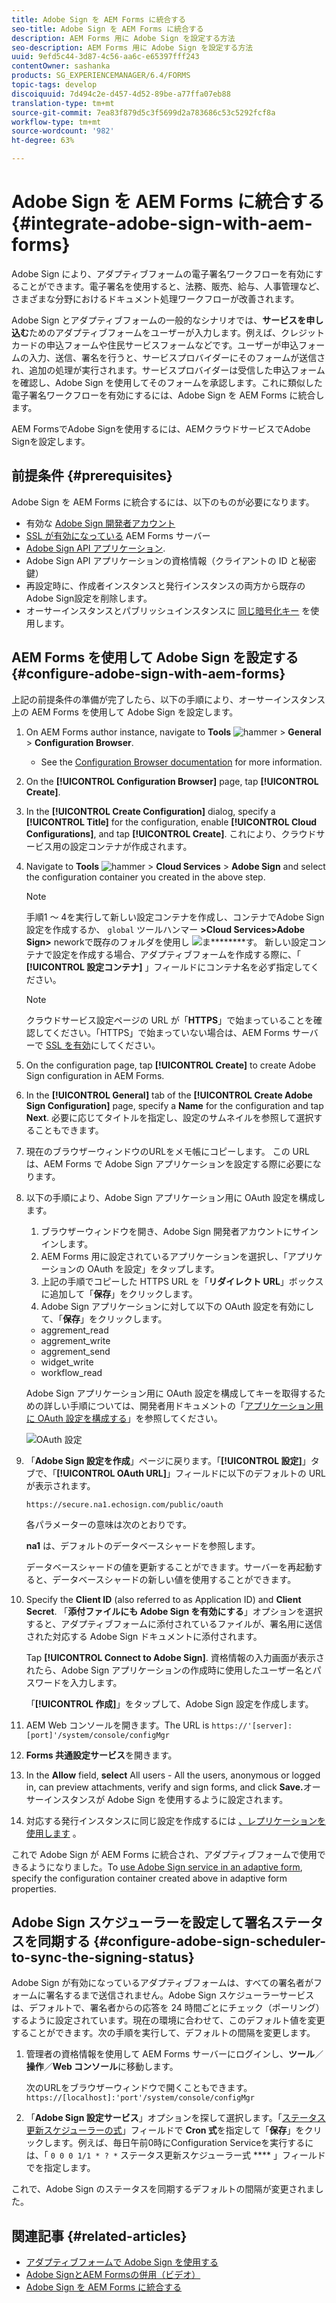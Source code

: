 ```yaml
---
title: Adobe Sign を AEM Forms に統合する
seo-title: Adobe Sign を AEM Forms に統合する
description: AEM Forms 用に Adobe Sign を設定する方法
seo-description: AEM Forms 用に Adobe Sign を設定する方法
uuid: 9efd5c44-3d87-4c56-aa6c-e65397fff243
contentOwner: sashanka
products: SG_EXPERIENCEMANAGER/6.4/FORMS
topic-tags: develop
discoiquuid: 7d494c2e-d457-4d52-89be-a77ffa07eb88
translation-type: tm+mt
source-git-commit: 7ea83f879d5c3f5699d2a783686c53c5292fcf8a
workflow-type: tm+mt
source-wordcount: '982'
ht-degree: 63%

---
```



# Adobe Sign を AEM Forms に統合する {#integrate-adobe-sign-with-aem-forms}

Adobe Sign により、アダプティブフォームの電子署名ワークフローを有効にすることができます。電子署名を使用すると、法務、販売、給与、人事管理など、さまざまな分野におけるドキュメント処理ワークフローが改善されます。

Adobe Sign とアダプティブフォームの一般的なシナリオでは、**サービスを申し込む**&#x200B;ためのアダプティブフォームをユーザーが入力します。例えば、クレジットカードの申込フォームや住民サービスフォームなどです。ユーザーが申込フォームの入力、送信、署名を行うと、サービスプロバイダーにそのフォームが送信され、追加の処理が実行されます。サービスプロバイダーは受信した申込フォームを確認し、Adobe Sign を使用してそのフォームを承認します。これに類似した電子署名ワークフローを有効にするには、Adobe Sign を AEM Forms に統合します。

AEM FormsでAdobe Signを使用するには、AEMクラウドサービスでAdobe Signを設定します。

## 前提条件 {#prerequisites}

Adobe Sign を AEM Forms に統合するには、以下のものが必要になります。

* 有効な [Adobe Sign 開発者アカウント](https://acrobat.adobe.com/jp/ja/why-adobe/developer-form.html)
* [SSL が有効になっている](/help/sites-administering/ssl-by-default.md) AEM Forms サーバー
* [Adobe Sign API アプリケーション](https://www.adobe.io/apis/documentcloud/sign/docs.html#!adobedocs/adobe-sign/master/gstarted/create_app.md).
* Adobe Sign API アプリケーションの資格情報（クライアントの ID と秘密鍵）
* 再設定時に、作成者インスタンスと発行インスタンスの両方から既存のAdobe Sign設定を削除します。
* オーサーインスタンスとパブリッシュインスタンスに [同じ暗号化キー](/help/sites-administering/security-checklist.md#make-sure-you-properly-replicate-encryption-keys-when-needed) を使用します。

## AEM Forms を使用して Adobe Sign を設定する {#configure-adobe-sign-with-aem-forms}

上記の前提条件の準備が完了したら、以下の手順により、オーサーインスタンス上の AEM Forms を使用して Adobe Sign を設定します。

1. On AEM Forms author instance, navigate to **Tools** ![hammer](assets/hammer.png) > **General** > **Configuration Browser**.
   * See the [Configuration Browser documentation](/help/sites-administering/configurations.md) for more information.
1. On the **[!UICONTROL Configuration Browser]** page, tap **[!UICONTROL Create]**.
1. In the **[!UICONTROL Create Configuration]** dialog, specify a **[!UICONTROL Title]** for the configuration, enable **[!UICONTROL Cloud Configurations]**, and tap **[!UICONTROL Create]**. これにより、クラウドサービス用の設定コンテナが作成されます。
1. Navigate to **Tools** ![hammer](assets/hammer.png) > **Cloud Services** > **Adobe Sign** and select the configuration container you created in the above step.

   >[!NOTE]
   >
   >手順1 ～ 4を実行して新しい設定コンテナを作成し、コンテナでAdobe Sign設定を作成するか、 `global` ツールハンマー **>Cloud Services>Adobe Sign>** neworkで既存のフォルダを使用し ![ま](assets/hammer.png)********&#x200B;す。 新しい設定コンテナで設定を作成する場合、アダプティブフォームを作成する際に、「 **[!UICONTROL 設定コンテナ]** 」フィールドにコンテナ名を必ず指定してください。

   >[!NOTE]
   クラウドサービス設定ページの URL が「**HTTPS**」で始まっていることを確認してください。「HTTPS」で始まっていない場合は、AEM Forms サーバーで [SSL を有効](/help/sites-administering/ssl-by-default.md)にしてください。

1. On the configuration page, tap **[!UICONTROL Create]** to create Adobe Sign configuration in AEM Forms.
1. In the **[!UICONTROL General]** tab of the **[!UICONTROL Create Adobe Sign Configuration]** page, specify a **Name** for the configuration and tap **Next**. 必要に応じてタイトルを指定し、設定のサムネイルを参照して選択することもできます。

1. 現在のブラウザーウィンドウのURLをメモ帳にコピーします。 この URL は、AEM Forms で Adobe Sign アプリケーションを設定する際に必要になります。

1. 以下の手順により、Adobe Sign アプリケーション用に OAuth 設定を構成します。

   1. ブラウザーウィンドウを開き、Adobe Sign 開発者アカウントにサインインします。
   1. AEM Forms 用に設定されているアプリケーションを選択し、「アプリケーションの OAuth を設定」をタップします。
   1. 上記の手順でコピーした HTTPS URL を「**リダイレクト URL**」ボックスに追加して「**保存**」をクリックします。
   1. Adobe Sign アプリケーションに対して以下の OAuth 設定を有効にして、「**保存**」をクリックします。
   * aggrement_read
   * aggrement_write
   * aggrement_send
   * widget_write
   * workflow_read

   Adobe Sign アプリケーション用に OAuth 設定を構成してキーを取得するための詳しい手順については、開発者用ドキュメントの「[アプリケーション用に OAuth 設定を構成する](https://www.adobe.io/apis/documentcloud/sign/docs.html#!adobedocs/adobe-sign/master/gstarted/configure_oauth.md)」を参照してください。

   ![OAuth 設定](assets/oauthconfig_new.png)

1. 「**Adobe Sign 設定を作成**」ページに戻ります。「**[!UICONTROL 設定]**」タブで、「**[!UICONTROL OAuth URL]**」フィールドに以下のデフォルトの URL が表示されます。

   `https://secure.na1.echosign.com/public/oauth`

   各パラメーターの意味は次のとおりです。

   **na1** は、デフォルトのデータベースシャードを参照します。

   データベースシャードの値を更新することができます。サーバーを再起動すると、データベースシャードの新しい値を使用することができます。

1. Specify the **Client ID** (also referred to as Application ID) and **Client Secret**. 「**添付ファイルにも Adobe Sign を有効にする**」オプションを選択すると、アダプティブフォームに添付されているファイルが、署名用に送信された対応する Adobe Sign ドキュメントに添付されます。

   Tap **[!UICONTROL Connect to Adobe Sign]**. 資格情報の入力画面が表示されたら、Adobe Sign アプリケーションの作成時に使用したユーザー名とパスワードを入力します。

   「**[!UICONTROL 作成]**」をタップして、Adobe Sign 設定を作成します。

1. AEM Web コンソールを開きます。The URL is `https://'[server]:[port]'/system/console/configMgr`
1. **Forms 共通設定サービス**&#x200B;を開きます。
1. In the **Allow** field, **select** All users - All the users, anonymous or logged in, can preview attachments, verify and sign forms, and click **Save.**&#x200B;オーサーインスタンスが Adobe Sign を使用するように設定されます。
1. 対応する発行インスタンスに同じ設定を作成するには [、レプリケーションを使用します](/help/sites-deploying/replication.md) 。

これで Adobe Sign が AEM Forms に統合され、アダプティブフォームで使用できるようになりました。To [use Adobe Sign service in an adaptive form](../../forms/using/working-with-adobe-sign.md#configure-adobe-sign-for-an-adaptive-form), specify the configuration container created above in adaptive form properties.

## Adobe Sign スケジューラーを設定して署名ステータスを同期する {#configure-adobe-sign-scheduler-to-sync-the-signing-status}

Adobe Sign が有効になっているアダプティブフォームは、すべての署名者がフォームに署名するまで送信されません。Adobe Sign スケジューラーサービスは、デフォルトで、署名者からの応答を 24 時間ごとにチェック（ポーリング）するように設定されています。現在の環境に合わせて、このデフォルト値を変更することができます。次の手順を実行して、デフォルトの間隔を変更します。

1. 管理者の資格情報を使用して AEM Forms サーバーにログインし、**ツール**／**操作**／**Web コンソール**&#x200B;に移動します。

   次のURLをブラウザーウィンドウで開くこともできます。
   `https://[localhost]:'port'/system/console/configMgr`

1. 「**Adobe Sign 設定サービス**」オプションを探して選択します。「[ステータス更新スケジューラーの式](https://en.wikipedia.org/wiki/Cron#CRON_expression)」フィールドで **Cron 式**&#x200B;を指定して「**保存**」をクリックします。例えば、毎日午前0時にConfiguration Serviceを実行するには、「 `0 0 0 1/1 * ? *` ステータス更新スケジューラー式 **** 」フィールドでを指定します。

これで、Adobe Sign のステータスを同期するデフォルトの間隔が変更されました。

## 関連記事 {#related-articles}

* [アダプティブフォームで Adobe Sign を使用する](../../forms/using/working-with-adobe-sign.md)
* [Adobe SignとAEM Formsの併用（ビデオ）](https://helpx.adobe.com/experience-manager/kt/forms/using/adobe-sign-integration-feature-video.html)
* [Adobe Sign を AEM Forms に統合する](../../forms/using/adobe-sign-integration-adaptive-forms.md)
